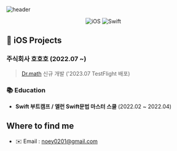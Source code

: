 <!--
### Hi there 👋


Here are some ideas to get you started:

- 🔭 I’m currently working on ...
- 🌱 I’m currently learning ...
- 👯 I’m looking to collaborate on ...
- 🤔 I’m looking for help with ...
- 💬 Ask me about ...
- 📫 How to reach me: ...
- 😄 Pronouns: ...
- ⚡ Fun fact: ...


[![Typing SVG](https://readme-typing-svg.herokuapp.com?font=Oleo+Script&color=9D9ED2&size=35&center=true&vCenter=true&width=404&height=53&lines=%E3%80%80%E3%80%80Hi+there%2C+I'm+siyeon.+%E3%80%80%E3%80%80)](https://git.io/typing-svg)

<br><br><br>

[![Hits](https://hits.seeyoufarm.com/api/count/incr/badge.svg?url=https%3A%2F%2Fgithub.com%2Fsy0201&count_bg=%238296FF&title_bg=%23555555&icon=&icon_color=%23E7E7E7&title=hits&edge_flat=false)](https://hits.seeyoufarm.com)

 ![Anurag's GitHub stats](https://github-readme-stats.vercel.app/api?username=sy0201&show_icons=true&theme=blueberry)
 
 <img src="https://img.shields.io/badge/RxSwift-b7178c?style=flat-square&logo=ReactiveX&logoColor=white"/> <img src="https://img.shields.io/badge/Combine-F05138?style=flat-square&logo=Swift&logoColor=white"/>

  <img alt="SwiftUI" src="https://img.shields.io/badge/-SwiftUI-0185FF?style=flat-square&logo=swift&logoColor=white" />
 <img alt="ReactiveX" src="https://img.shields.io/badge/-RxSwift-B7178C?style=flat-square&logo=reactivex&logoColor=white" />
 <img alt="git" src="https://img.shields.io/badge/-Git-F05032?style=flat-square&logo=git&logoColor=white" />
 <img alt="github" src="https://img.shields.io/badge/-GitHub-181717?style=flat-square&logoGitHub&logoColor=white" />
-->

![header](https://capsule-render.vercel.app/api?type=waving&height=200&color=0:b721ff,100:21d4fd&text=SIA&animation=fadeIn&fontSize=40&fontColor=FFFFFF&fontAlignY=30&desc=iOS%20Developer)


<div align=center>
<img alt="iOS" src="https://img.shields.io/badge/-iOS-000000?style=flat-square&logo=iOS&logoColor=white" />
 <img alt="Swift" src="https://img.shields.io/badge/-Swift-F05138?style=flat-square&logo=swift&logoColor=white" />
</div>


## 🍏 iOS Projects
### 주식회사 호호호 (2022.07 ~)
> [Dr.math](https://apps.apple.com/th/app/%EB%8B%A5%ED%84%B0%EB%A7%A4%EC%93%B0-2-0/id6450350070) 신규 개발 ('2023.07 TestFlight 배포) 


### 📚 Education
- **Swift 부트캠프 / 앨런 Swift문법 마스터 스쿨** (2022.02 ~ 2022.04)<br/>

## Where to find me
* ✉️ Email : noey0201@gmail.com

<br>


